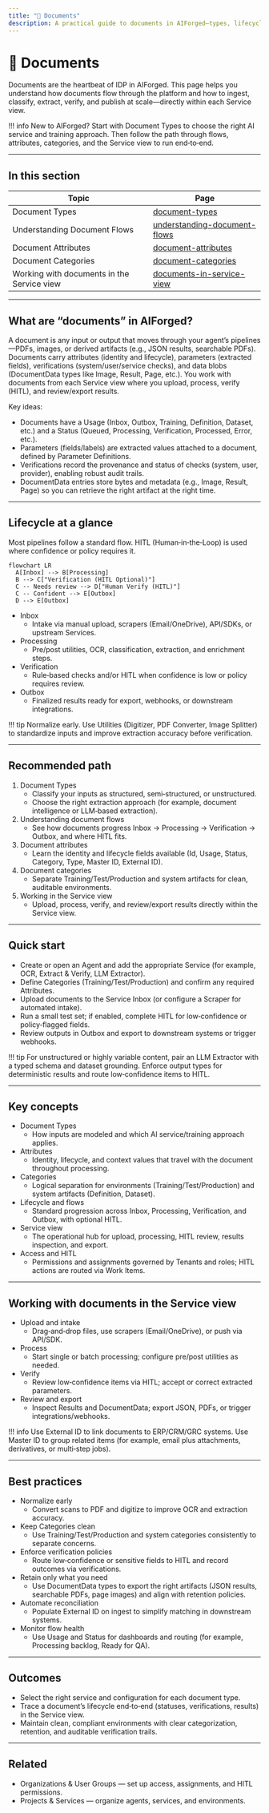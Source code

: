 ```yaml
---
title: "📄 Documents"
description: A practical guide to documents in AIForged—types, lifecycle flows, attributes, categories, and how to work with them in the Service view (Inbox → Processing → Verification → Outbox).
---
```


# 📄 Documents

Documents are the heartbeat of IDP in AIForged. This page helps you understand how documents flow through the platform and how to ingest, classify, extract, verify, and publish at scale—directly within each Service view.

!!! info
    New to AIForged? Start with Document Types to choose the right AI service and training approach. Then follow the path through flows, attributes, categories, and the Service view to run end‑to‑end.

---

## In this section

| Topic                                      | Page                                 |
|------------------------------------------- |--------------------------------------|
| Document Types                             | [document-types](document-types.md "mention") |
| Understanding Document Flows               | [understanding-document-flows](understanding-document-flows.md "mention") |
| Document Attributes                        | [document-attributes](document-attributes.md "mention") |
| Document Categories                        | [document-categories](document-categories.md "mention") |
| Working with documents in the Service view | [documents-in-service-view](documents-in-service-view.md "mention") |

---

## What are “documents” in AIForged?

A document is any input or output that moves through your agent’s pipelines—PDFs, images, or derived artifacts (e.g., JSON results, searchable PDFs). Documents carry attributes (identity and lifecycle), parameters (extracted fields), verifications (system/user/service checks), and data blobs (DocumentData types like Image, Result, Page, etc.). You work with documents from each Service view where you upload, process, verify (HITL), and review/export results.

Key ideas:

- Documents have a Usage (Inbox, Outbox, Training, Definition, Dataset, etc.) and a Status (Queued, Processing, Verification, Processed, Error, etc.).
- Parameters (fields/labels) are extracted values attached to a document, defined by Parameter Definitions.
- Verifications record the provenance and status of checks (system, user, provider), enabling robust audit trails.
- DocumentData entries store bytes and metadata (e.g., Image, Result, Page) so you can retrieve the right artifact at the right time.

---

## Lifecycle at a glance

Most pipelines follow a standard flow. HITL (Human‑in‑the‑Loop) is used where confidence or policy requires it.

```mermaid
flowchart LR
  A[Inbox] --> B[Processing]
  B --> C["Verification (HITL Optional)"]
  C -- Needs review --> D["Human Verify (HITL)"]
  C -- Confident --> E[Outbox]
  D --> E[Outbox]
```

- Inbox
    - Intake via manual upload, scrapers (Email/OneDrive), API/SDKs, or upstream Services.
- Processing
    - Pre/post utilities, OCR, classification, extraction, and enrichment steps.
- Verification
    - Rule‑based checks and/or HITL when confidence is low or policy requires review.
- Outbox
    - Finalized results ready for export, webhooks, or downstream integrations.

!!! tip
    Normalize early. Use Utilities (Digitizer, PDF Converter, Image Splitter) to standardize inputs and improve extraction accuracy before verification.

---

## Recommended path

1. Document Types
    - Classify your inputs as structured, semi‑structured, or unstructured.
    - Choose the right extraction approach (for example, document intelligence or LLM‑based extraction).
2. Understanding document flows
    - See how documents progress Inbox → Processing → Verification → Outbox, and where HITL fits.
3. Document attributes
    - Learn the identity and lifecycle fields available (Id, Usage, Status, Category, Type, Master ID, External ID).
4. Document categories
    - Separate Training/Test/Production and system artifacts for clean, auditable environments.
5. Working in the Service view
    - Upload, process, verify, and review/export results directly within the Service view.

---

## Quick start

- Create or open an Agent and add the appropriate Service (for example, OCR, Extract & Verify, LLM Extractor).
- Define Categories (Training/Test/Production) and confirm any required Attributes.
- Upload documents to the Service Inbox (or configure a Scraper for automated intake).
- Run a small test set; if enabled, complete HITL for low‑confidence or policy‑flagged fields.
- Review outputs in Outbox and export to downstream systems or trigger webhooks.

!!! tip
    For unstructured or highly variable content, pair an LLM Extractor with a typed schema and dataset grounding. Enforce output types for deterministic results and route low‑confidence items to HITL.

---

## Key concepts

- Document Types
    - How inputs are modeled and which AI service/training approach applies.
- Attributes
    - Identity, lifecycle, and context values that travel with the document throughout processing.
- Categories
    - Logical separation for environments (Training/Test/Production) and system artifacts (Definition, Dataset).
- Lifecycle and flows
    - Standard progression across Inbox, Processing, Verification, and Outbox, with optional HITL.
- Service view
    - The operational hub for upload, processing, HITL review, results inspection, and export.
- Access and HITL
    - Permissions and assignments governed by Tenants and roles; HITL actions are routed via Work Items.

---

## Working with documents in the Service view

- Upload and intake
    - Drag‑and‑drop files, use scrapers (Email/OneDrive), or push via API/SDK.
- Process
    - Start single or batch processing; configure pre/post utilities as needed.
- Verify
    - Review low‑confidence items via HITL; accept or correct extracted parameters.
- Review and export
    - Inspect Results and DocumentData; export JSON, PDFs, or trigger integrations/webhooks.

!!! info
    Use External ID to link documents to ERP/CRM/GRC systems. Use Master ID to group related items (for example, email plus attachments, derivatives, or multi‑step jobs).

---

## Best practices

- Normalize early
    - Convert scans to PDF and digitize to improve OCR and extraction accuracy.
- Keep Categories clean
    - Use Training/Test/Production and system categories consistently to separate concerns.
- Enforce verification policies
    - Route low‑confidence or sensitive fields to HITL and record outcomes via verifications.
- Retain only what you need
    - Use DocumentData types to export the right artifacts (JSON results, searchable PDFs, page images) and align with retention policies.
- Automate reconciliation
    - Populate External ID on ingest to simplify matching in downstream systems.
- Monitor flow health
    - Use Usage and Status for dashboards and routing (for example, Processing backlog, Ready for QA).

---

## Outcomes

- Select the right service and configuration for each document type.
- Trace a document’s lifecycle end‑to‑end (statuses, verifications, results) in the Service view.
- Maintain clean, compliant environments with clear categorization, retention, and auditable verification trails.

---

## Related

- Organizations & User Groups — set up access, assignments, and HITL permissions.
- Projects & Services — organize agents, services, and environments.